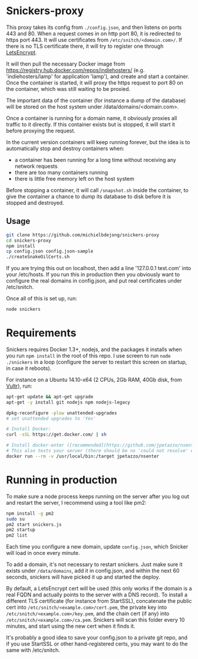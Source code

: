 # Snickers-proxy

This proxy takes its config from `./config.json`, and then listens on ports 443 and 80.
When a request comes in on http port 80, it is redirected to https port 443.
It will use certificates from `/etc/snitch/<domain.com>/`. If there is no TLS certificate
there, it will try to register one through [LetsEncrypt](https://letsencrypt.org/).

It will then pull the necessary
Docker image from https://registry.hub.docker.com/repos/indiehosters/ (e.g. 'indiehosters/lamp'
for application 'lamp'), and create and start a container. Once the container is started, it
will proxy the https request to port 80 on the container, which was still waiting to be proxied.

The important data of the container (for instance a dump of the database) will be stored on the
host system under /data/domains/<domain.com>.

Once a container is running for a domain name, it obviously proxies all traffic to it directly.
If this container exists but is stopped, it will start it before proxying the request.

In the current version containers will keep running forever, but the idea is to automatically stop
and destroy containers when:

* a container has been running for a long time without receiving any network requests
* there are too many containers running
* there is little free memory left on the host system

Before stopping a container, it will call `/snapshot.sh` inside the container, to give the container
a chance to dump its database to disk before it is stopped and destroyed.

## Usage

````bash
git clone https://github.com/michielbdejong/snickers-proxy
cd snickers-proxy
npm install
cp config.json config.json-sample
./createSnakeOilCerts.sh
````

If you are trying this out on localhost, then add a line '127.0.0.1 test.com' into your /etc/hosts. If
you run this in production then you obviously want to configure the real domains in config.json, and
put real certificates under /etc/snitch.

Once all of this is set up, run:
````bash
node snickers
````

# Requirements

Snickers requires Docker 1.3+, nodejs, and the packages it installs when you run `npm install` in the root of this repo. I use screen to
run `node ./snickers` in a loop (configure the server to restart this screen on startup, in case it reboots).

For instance on a Ubuntu 14.10-x64 (2 CPUs, 2Gb RAM, 40Gb disk, from [Vultr](https://www.vultr.com/pricing/)), run:

````bash
apt-get update && apt-get upgrade
apt-get -y install git nodejs npm nodejs-legacy

dpkg-reconfigure -plow unattended-upgrades
# set unattended upgrades to 'Yes'

# Install Docker:
curl -sSL https://get.docker.com/ | sh

# Install docker-enter ([recommended](https://github.com/jpetazzo/nsenter#nsenter-in-a-can)):
# This also tests your server (there should be no 'could not resolve' errors).
docker run --rm -v /usr/local/bin:/target jpetazzo/nsenter
````

# Running in production

To make sure a node process keeps running on the server after you log out and restart the server,
I recommend using a tool like pm2:

````bash
npm install -g pm2
sudo su
pm2 start snickers.js
pm2 startup
pm2 list
````

Each time you configure a new domain, update `config.json`, which Snicker will load in once every minute.

To add a domain, it's not necessary to restart snickers. Just make sure it exists under `/data/domains`, add it in config.json,
and within the next 60 seconds, snickers will have picked it up and started the deploy.

By default, a LetsEncrypt cert will be used (this only works if the domain is a real FQDN and actually points to the server with
a DNS record). To install a different TLS certificate (for instance from StartSSL),
concatenate the public cert into `/etc/snitch/<example.com>/cert.pem`, the private key into
`/etc/snitch/<example.com>/key.pem`, and the chain cert (if any) into
`/etc/snitch/<example.com>/ca.pem`. Snickers will scan this folder every 10 minutes, and start using the new cert when it
finds it.

It's probably a good idea to save your config.json to a private git repo, and if you use StartSSL or other
hand-registered certs, you may want to do the same with /etc/snitch.
